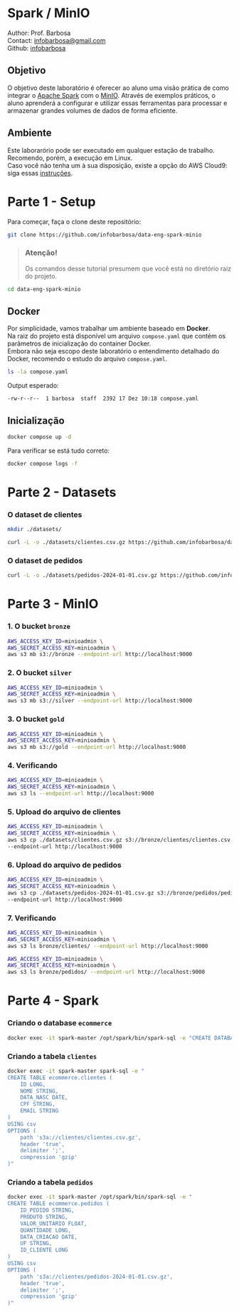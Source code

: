 # Spark / MinIO
Author: Prof. Barbosa<br>
Contact: infobarbosa@gmail.com<br>
Github: [infobarbosa](https://github.com/infobarbosa)

## Objetivo
O objetivo deste laboratório é oferecer ao aluno uma visão prática de como integrar o [Apache Spark](https://spark.apache.org/) com o [MinIO](https://min.io/). Através de exemplos práticos, o aluno aprenderá a configurar e utilizar essas ferramentas para processar e armazenar grandes volumes de dados de forma eficiente.

## Ambiente 
Este laborarório pode ser executado em qualquer estação de trabalho.<br>
Recomendo, porém, a execução em Linux.<br>
Caso você não tenha um à sua disposição, existe a opção do AWS Cloud9: siga essas [instruções](Cloud9/README.md).

# Parte 1 - Setup
Para começar, faça o clone deste repositório:
```sh
git clone https://github.com/infobarbosa/data-eng-spark-minio

```

>### Atenção! 
> Os comandos desse tutorial presumem que você está no diretório raiz do projeto.

```sh
cd data-eng-spark-minio

```

## Docker
Por simplicidade, vamos trabalhar um ambiente baseado em **Docker**.<br>
Na raiz do projeto está disponível um arquivo `compose.yaml` que contém os parâmetros de inicialização do container Docker.<br>
Embora não seja escopo deste laboratório o entendimento detalhado do Docker, recomendo o estudo do arquivo `compose.yaml`.

```sh
ls -la compose.yaml

```

Output esperado:
```
-rw-r--r--  1 barbosa  staff  2392 17 Dez 10:18 compose.yaml
```

## Inicialização
```sh
docker compose up -d

```

Para verificar se está tudo correto:
```sh
docker compose logs -f

```
# Parte 2 - Datasets
### O dataset de clientes
```sh
mkdir ./datasets/

```

```sh
curl -L -o ./datasets/clientes.csv.gz https://github.com/infobarbosa/datasets-csv-clientes/raw/refs/heads/main/clientes.csv.gz

```

### O dataset de pedidos
```sh
curl -L -o ./datasets/pedidos-2024-01-01.csv.gz https://github.com/infobarbosa/datasets-csv-pedidos/raw/refs/heads/main/pedidos-2024-01-01.csv.gz

```

# Parte 3 - MinIO

### 1. O bucket `bronze`
```sh
AWS_ACCESS_KEY_ID=minioadmin \
AWS_SECRET_ACCESS_KEY=minioadmin \
aws s3 mb s3://bronze --endpoint-url http://localhost:9000

```

### 2. O bucket `silver`
```sh
AWS_ACCESS_KEY_ID=minioadmin \
AWS_SECRET_ACCESS_KEY=minioadmin \
aws s3 mb s3://silver --endpoint-url http://localhost:9000

```

### 3. O bucket `gold`
```sh
AWS_ACCESS_KEY_ID=minioadmin \
AWS_SECRET_ACCESS_KEY=minioadmin \
aws s3 mb s3://gold --endpoint-url http://localhost:9000

```

### 4. Verificando
```sh
AWS_ACCESS_KEY_ID=minioadmin \
AWS_SECRET_ACCESS_KEY=minioadmin \
aws s3 ls --endpoint-url http://localhost:9000

```

### 5. Upload do arquivo de clientes
```sh
AWS_ACCESS_KEY_ID=minioadmin \
AWS_SECRET_ACCESS_KEY=minioadmin \
aws s3 cp ./datasets/clientes.csv.gz s3://bronze/clientes/clientes.csv.gz \
--endpoint-url http://localhost:9000

```

### 6. Upload do arquivo de pedidos
```sh
AWS_ACCESS_KEY_ID=minioadmin \
AWS_SECRET_ACCESS_KEY=minioadmin \
aws s3 cp ./datasets/pedidos-2024-01-01.csv.gz s3://bronze/pedidos/pedidos-2024-01-01.csv.gz \
--endpoint-url http://localhost:9000

```

### 7. Verificando
```sh
AWS_ACCESS_KEY_ID=minioadmin \
AWS_SECRET_ACCESS_KEY=minioadmin \
aws s3 ls bronze/clientes/ --endpoint-url http://localhost:9000

```

```sh
AWS_ACCESS_KEY_ID=minioadmin \
AWS_SECRET_ACCESS_KEY=minioadmin \
aws s3 ls bronze/pedidos/ --endpoint-url http://localhost:9000

```

# Parte 4 - Spark

### Criando o database `ecommerce`
```sh
docker exec -it spark-master /opt/spark/bin/spark-sql -e "CREATE DATABASE ecommerce"

```

### Criando a tabela `clientes`
```sh
docker exec -it spark-master spark-sql -e "
CREATE TABLE ecommerce.clientes (
    ID LONG,
    NOME STRING,
    DATA_NASC DATE,
    CPF STRING,
    EMAIL STRING
)
USING csv
OPTIONS (
    path 's3a://clientes/clientes.csv.gz',
    header 'true',
    delimiter ';',
    compression 'gzip'
)"
```

### Criando a tabela `pedidos`
```sh
docker exec -it spark-master /opt/spark/bin/spark-sql -e "
CREATE TABLE ecommerce.pedidos (
    ID_PEDIDO STRING,
    PRODUTO STRING,
    VALOR_UNITARIO FLOAT,
    QUANTIDADE LONG,
    DATA_CRIACAO DATE,
    UF STRING,
    ID_CLIENTE LONG
)
USING csv
OPTIONS (
    path 's3a://clientes/pedidos-2024-01-01.csv.gz',
    header 'true',
    delimiter ';',
    compression 'gzip'
)"
```